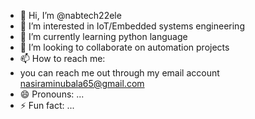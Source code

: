 - 👋 Hi, I’m @nabtech22ele
- 👀 I’m interested in IoT/Embedded systems engineering
- 🌱 I’m currently learning python language
- 💞️ I’m looking to collaborate on automation projects
- 📫 How to reach me:
-  you can reach me out through my email account nasiraminubala65@gmail.com
- 😄 Pronouns: ...
- ⚡ Fun fact: ...

<!---
nabtech22ele/nabtech22ele is a ✨ special ✨ repository because its `README.md` (this file) appears on your GitHub profile.
You can click the Preview link to take a look at your changes.
--->
